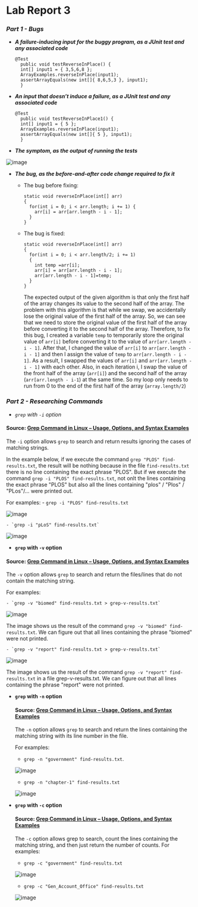 # Lab Report 3

### ***Part 1 - Bugs***

- ***A failure-inducing input for the buggy program, as a JUnit test and any associated code***

  ```
  @Test 
	public void testReverseInPlace() {
    int[] input1 = { 3,5,6,8 };
    ArrayExamples.reverseInPlace(input1);
    assertArrayEquals(new int[]{ 8,6,5,3 }, input1);
	}
  ```

- ***An input that doesn’t induce a failure, as a JUnit test and any associated code***

  ```
  @Test 
	public void testReverseInPlace1() {
    int[] input1 = { 5 };
    ArrayExamples.reverseInPlace(input1);
    assertArrayEquals(new int[]{ 5 }, input1);
	}
  ```

- ***The symptom, as the output of running the tests***

 
![image](https://github.com/maynhile13105/Lab_Report_3/assets/146885739/ef2e25bc-18a3-4925-9dc0-c04406d525e3)

 
- ***The bug, as the before-and-after code change required to fix it***
    - The bug before fixing:
      ```
      static void reverseInPlace(int[] arr)
      {
        for(int i = 0; i < arr.length; i += 1) {
          arr[i] = arr[arr.length - i - 1];
        }
      }
      ```
    - The bug is fixed:
      ```
      static void reverseInPlace(int[] arr)
      {
        for(int i = 0; i < arr.length/2; i += 1)
        {
          int temp =arr[i];
          arr[i] = arr[arr.length - i - 1];
          arr[arr.length - i - 1]=temp;
        }
      }
      ```

      The expected output of the given algorithm is that only the first half of the array changes its value to the second half of the array. The problem with this algorithm is that while we swap, we accidentally lose the original value of the first half of the array. So, we can see that we need to store the original value of the first half of the array before converting it to the second half of the array.
Therefore, to fix this bug, I created a variable `temp` to temporarily store the original value of `arr[i]` before converting it to the value of `arr[arr.length - i - 1]`. After that, I changed the value of `arr[i]` to `arr[arr.length - i - 1]` and then I assign the value of `temp` to `arr[arr.length - i - 1]`. As a result, I swapped the values of `arr[i]` and `arr[arr.length - i - 1]` with each other. Also, in each iteration i, I swap the value of the front half of the array (`arr[i]`) and the second half of the array (`arr[arr.length - i-1`) at the same time. So my loop only needs to run from 0 to the end of the first half of the array (`array.length/2`)
### ***Part 2 - Researching Commands***


- *`grep` with `-i` option*

#### Source: [Grep Command in Linux – Usage, Options, and Syntax Examples](https://www.freecodecamp.org/news/grep-command-in-linux-usage-options-and-syntax-examples/#:~:text=Grep%20is%20a%20useful%20command,a%20powerful%20command%20to%20use.)

The `-i` option allows `grep` to search and return results ignoring the cases of matching strings.

In the example below, if we execute the command `grep "PLOS" find-results.txt`, the result will be nothing because in the file `find-results.txt` there is no line containing the exact phrase "PLOS". But if we execute the command `grep -i "PLOS" find-results.txt`, not onlt the lines containing the exact phrase "PLOS" but also all the lines containing "plos" / "Plos" / "PLos"/... were printed out.

For examples:
	- `grep -i "PLOS" find-results.txt`

![image](https://github.com/maynhile13105/Lab_Report_3/assets/146885739/74e09274-2966-4b2e-bd14-cf16f1b2fd4e)
  
	- `grep -i "pLoS" find-results.txt`

![image](https://github.com/maynhile13105/Lab_Report_3/assets/146885739/311ca02e-3e59-4275-bb88-ee3fe383c699)

  
- **`grep` with `-v` option**

#### Source: [Grep Command in Linux – Usage, Options, and Syntax Examples](https://www.freecodecamp.org/news/grep-command-in-linux-usage-options-and-syntax-examples/#:~:text=Grep%20is%20a%20useful%20command,a%20powerful%20command%20to%20use.)

The `-v` option allows `grep` to search and return the files/lines that do not contain the matching string.

For examples: 

	- `grep -v "biomed" find-results.txt > grep-v-results.txt`

 ![image](https://github.com/maynhile13105/Lab_Report_3/assets/146885739/e7a95f73-10ee-4b10-9cdb-cdb4ec952795)
 
 The image shows us the result of the command `grep -v "biomed" find-results.txt`. We can figure out that all lines containing the phrase "biomed" were not printed.
 
	- `grep -v "report" find-results.txt > grep-v-results.txt`

 ![image](https://github.com/maynhile13105/Lab_Report_3/assets/146885739/d128d9ad-3cbf-4dcc-b2fc-a6a6acdd99a8)
 
 The image shows us the result of the command `grep -v "report" find-results.txt` in a file grep-v-results.txt. We can figure out that all lines containing the phrase "report" were not printed.
  
- **`grep` with `-n` option**

  #### Source: [Grep Command in Linux – Usage, Options, and Syntax Examples](https://www.freecodecamp.org/news/grep-command-in-linux-usage-options-and-syntax-examples/#:~:text=Grep%20is%20a%20useful%20command,a%20powerful%20command%20to%20use.)

  The `-n` option allows `grep` to search and return the lines containing the matching string with its line number in the file.

  For examples:
  
  	- `grep -n "government" find-results.txt`.

  ![image](https://github.com/maynhile13105/Lab_Report_3/assets/146885739/61c72442-1e0e-4970-911a-717b7f0875de)

  	- `grep -n "chapter-1" find-results.txt`

  ![image](https://github.com/maynhile13105/Lab_Report_3/assets/146885739/897559cc-68aa-45bb-a1ca-d7894e802f1c)


- **`grep` with `-c` option**

  #### Source: [Grep Command in Linux – Usage, Options, and Syntax Examples](https://www.freecodecamp.org/news/grep-command-in-linux-usage-options-and-syntax-examples/#:~:text=Grep%20is%20a%20useful%20command,a%20powerful%20command%20to%20use.)

  The `-c` option allows grep to search, count the lines containing the matching string, and then just return the number of counts.
  For examples:

  	- `grep -c "government" find-results.txt`

  ![image](https://github.com/maynhile13105/Lab_Report_3/assets/146885739/724c7430-7b39-450f-8eff-fd359c85e5b8)

  	- `grep -c "Gen_Account_Office" find-results.txt`
 
  ![image](https://github.com/maynhile13105/Lab_Report_3/assets/146885739/26d5a9ec-b913-4d38-a374-80e73daa2c16)




